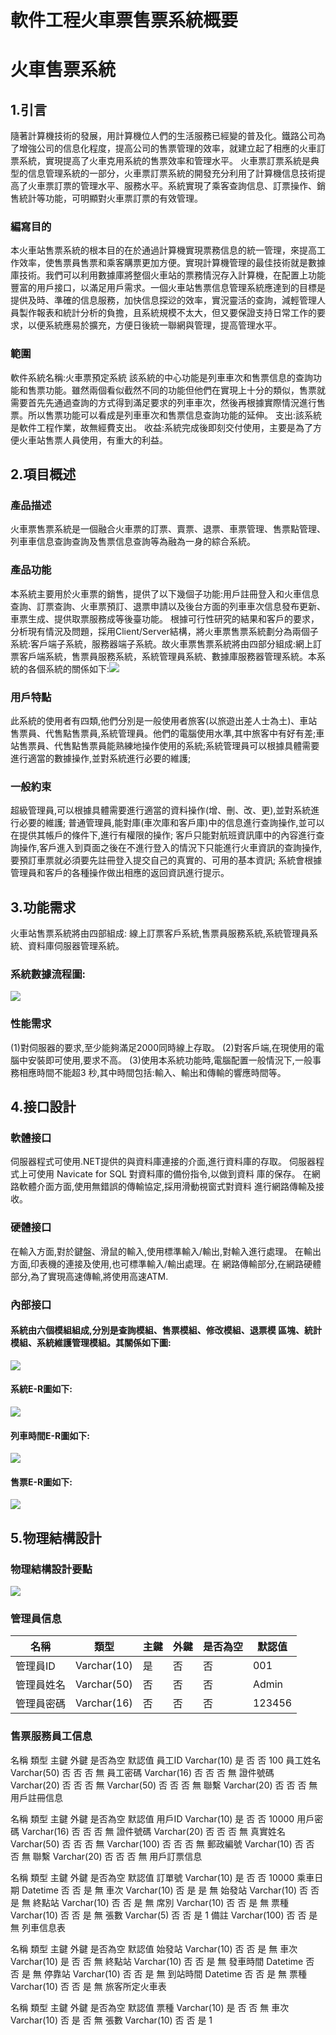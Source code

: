 # 軟件工程火車票售票系統概要
# 火車售票系統
## 1.引言
隨著計算機技術的發展，用計算機位人們的生活服務已經變的普及化。鐵路公司為了增強公司的信息化程度，提高公司的售票管理的效率，就建立起了相應的火車訂票系統，實現提高了火車克用系統的售票效率和管理水平。
火車票訂票系統是典型的信息管理系統的一部分，火車票訂票系統的開發充分利用了計算機信息技術提高了火車票訂票的管理水平、服務水平。系統實現了乘客查詢信息、訂票操作、銷售統計等功能，可明顯對火車票訂票的有效管理。
### 編寫目的
本火車站售票系統的根本目的在於通過計算機實現票務信息的統一管理，來提高工作效率，使售票員售票和乘客購票更加方便。實現計算機管理的最佳技術就是數據庫技術。我們可以利用數據庫將整個火車站的票務情況存入計算機，在配置上功能豐富的用戶接口，以滿足用戶需求。一個火車站售票信息管理系統應達到的目標是提供及時、準確的信息服務，加快信息探逤的效率，實況靈活的查詢，減輕管理人員製作報表和統計分析的負擔，且系統規模不太大，但又要保證支持日常工作的要求，以便系統應易於擴充，方便日後統一聯網與管理，提高管理水平。
### 範圍
軟件系統名稱:火車票預定系統
該系統的中心功能是列車車次和售票信息的查詢功能和售票功能。雖然兩個看似截然不同的功能但他們在實現上十分的類似，售票就需要首先先通過查詢的方式得到滿足要求的列車車次，然後再根據實際情況進行售票。所以售票功能可以看成是列車車次和售票信息查詢功能的延伸。
支出:該系統是軟件工程作業，故無經費支出。
收益:系統完成後即刻交付使用，主要是為了方便火車站售票人員使用，有重大的利益。

## 2.項目概述
### 產品描述
火車票售票系統是一個融合火車票的訂票、賣票、退票、車票管理、售票點管理、列車車信息查詢查詢及售票信息查詢等為融為一身的綜合系統。
### 產品功能
本系統主要用於火車票的銷售，提供了以下幾個子功能:用戶註冊登入和火車信息查詢、訂票查詢、火車票預訂、退票申請以及後台方面的列車車次信息發布更新、車票生成、提供取票服務成等後臺功能。
根據可行性研究的結果和客戶的要求，分析現有情況及問題，採用Client/Server結構，將火車票售票系統劃分為兩個子系統:客戶端子系統，服務器端子系統。故火車票售票系統將由四部分組成:網上訂票客戶端系統，售票員服務系統，系統管理員系統、數據庫服務器管理系統。本系統的各個系統的關係如下:![](https://github.com/0senyu0/final-report/blob/main/%E7%81%AB%E8%BB%8A%E7%B3%BB%E7%B5%B1%E9%97%9C%E4%BF%82%E5%9C%96.drawio.svg)
### 用戶特點
此系統的使用者有四類,他們分別是一般使用者旅客(以旅遊出差人士為土)、車站售票員、代售點售票員,系統管理員。他們的電腦使用水準,其中旅客中有好有差;車站售票員、代售點售票員能熟練地操作使用的系統;系統管理員可以根據具體需要進行適當的數據操作,並對系統進行必要的維護;
### 一般約束
超級管理員,可以根據具體需要進行適當的資料操作(增、刪、改、更),並對系統進行必要的維護;
普通管理員,能對庫(車次庫和客戶庫)中的信息進行查詢操作,並可以在提供其帳戶的條件下,進行有權限的操作;
客戶只能對航班資訊庫中的內容進行查詢操作,客戶進入到頁面之後在不進行登入的情況下只能進行火車資訊的查詢操作,要預訂車票就必須要先註冊登入提交自己的真實的、可用的基本資訊;
系統會根據管理員和客戶的各種操作做出相應的返回資訊進行提示。
## 3.功能需求
火車站售票系統將由四部組成:
線上訂票客戶系統,售票員服務系統,系統管理員系統、資料庫伺服器管理系統。
### 系統數據流程圖:
![](https://github.com/0senyu0/final-report/blob/main/%E7%B3%BB%E7%B5%B1%E6%95%B8%E6%93%9A%E6%B5%81%E7%A8%8B%E5%9C%96.drawio.svg)
### 性能需求
(1)對伺服器的要求,至少能夠滿足2000同時線上存取。
(2)對客戶端,在現使用的電腦中安裝即可使用,要求不高。
(3)使用本系統功能時,電腦配置一般情況下,一般事務相應時間不能超3 秒,其中時間包括:輸入、輸出和傳輸的響應時間等。

## 4.接口設計
### 軟體接口
伺服器程式可使用.NET提供的與資料庫連接的介面,進行資料庫的存取。
伺服器程式上可使用 Navicate for SQL 對資料庫的備份指令,以做到資料 庫的保存。
在網路軟體介面方面,使用無錯誤的傳輸協定,採用滑動視窗式對資料 進行網路傳輸及接收。
### 硬體接口
在輸入方面,對於鍵盤、滑鼠的輸入,使用標準輸入/輸出,對輸入進行處理。
在輸出方面,印表機的連接及使用,也可標準輸入/輸出處理。在 網路傳輸部分,在網路硬體部分,為了實現高速傳輸,將使用高速ATM.
### 內部接口
#### 系統由六個模組組成,分別是查詢模組、售票模組、修改模組、退票模 區塊、統計模組、系統維護管理模組。其關係如下圖:
![](https://github.com/0senyu0/final-report/blob/main/%E6%A8%A1%E5%A1%8A%E9%97%9C%E4%BF%82%E5%9C%96.drawio.svg)
#### 系統E-R圖如下:
![](https://github.com/0senyu0/final-report/blob/main/%E7%B3%BB%E7%B5%B1E-R%E5%9C%96.drawio.svg)
#### 列車時間E-R圖如下:
![](https://github.com/0senyu0/final-report/blob/main/%E5%88%97%E8%BB%8A%E6%99%82%E9%96%93E-R%E5%9C%96.drawio.svg)
#### 售票E-R圖如下:
![](https://github.com/0senyu0/final-report/blob/main/%E5%94%AE%E7%A5%A8E-R%E5%9C%96.drawio.svg)
## 5.物理結構設計
### 物理結構設計要點
![](https://github.com/0senyu0/final-report/blob/main/%E7%89%A9%E7%90%86%E7%B5%90%E6%A7%8B%E8%A8%AD%E8%A8%88.drawio)
### 管理員信息
|名稱|類型|主鍵|外鍵|是否為空|默認值|
| -------- | -------- | -------- | -------- | -------- | -------- |
|管理員ID|Varchar(10)|是|否|否|001|
|管理員姓名|Varchar(50)|否|否|否|Admin|
|管理員密碼|Varchar(16)|否|否|否|123456|
### 售票服務員工信息
名稱	類型	主鍵	外鍵	是否為空	默認值
員工ID	Varchar(10)	是	否	否	100
員工姓名	Varchar(50)	否	否	否	無
員工密碼	Varchar(16)	否	否	否	無
證件號碼	Varchar(20)	否	否	否	無
Varchar(50)	否	否	否	無
聯繫	Varchar(20)	否	否	否	無
用戶註冊信息

名稱	類型	主鍵	外鍵	是否為空	默認值
用戶ID	Varchar(10)	是	否	否	10000
用戶密碼	Varchar(16)	否	否	否	無
證件號碼	Varchar(20)	否	否	否	無
真實姓名	Varchar(50)	否	否	否	無
Varchar(100)	否	否	否	無
郵政編號	Varchar(10)	否	否	否	無
聯繫	Varchar(20)	否	否	否	無
用戶訂票信息

名稱	類型	主鍵	外鍵	是否為空	默認值
訂單號	Varchar(10)	是	否	否	10000
乘車日期	Datetime	否	否	是	無
車次	Varchar(10)	否	是	是	無
始發站	Varchar(10)	否	否	是	無
終點站	Varchar(10)	否	否	是	無
席別	Varchar(10)	否	否	是	無
票種	Varchar(10)	否	否	是	無
張數	Varchar(5)	否	否	是	1
備註	Varchar(100)	否	否	是	無
列車信息表

名稱	類型	主鍵	外鍵	是否為空	默認值
始發站	Varchar(10)	否	否	是	無
車次	Varchar(10)	是	否	否	無
終點站	Varchar(10)	否	否	是	無
發車時間	Datetime	否	否	是	無
停靠站	Varchar(10)	否	否	是	無
到站時間	Datetime	否	否	是	無
票種	Varchar(10)	否	否	是	無
旅客所定火車表

名稱	類型	主鍵	外鍵	是否為空	默認值
票種	Varchar(10)	是	否	否	無
車次	Varchar(10)	否	是	否	無
張數	Varchar(10)	否	否	是	1
